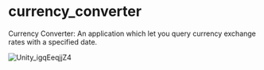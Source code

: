 # currency_converter
Currency Converter: An application which let you query currency exchange rates with a specified date. 

![Unity_igqEeqjjZ4](https://user-images.githubusercontent.com/6799254/65236383-c38b7b00-dad8-11e9-88bf-bf207facf4c5.png)
